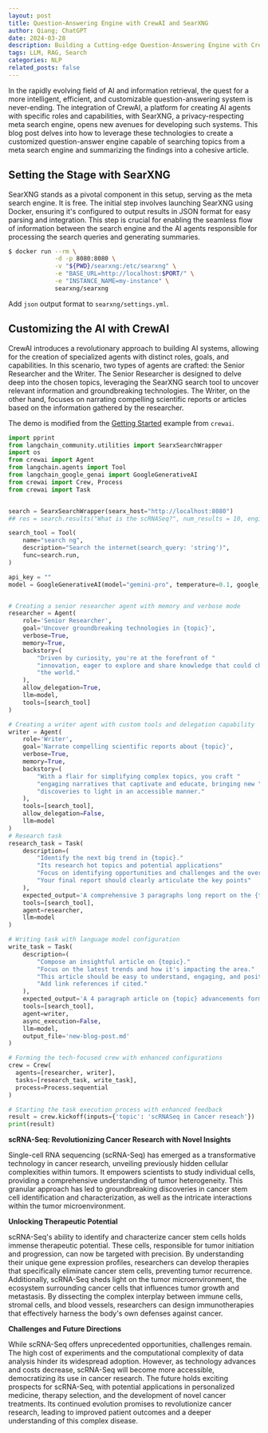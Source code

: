 ```yaml
---
layout: post
title: Question-Answering Engine with CrewAI and SearXNG
author: Qiang; ChatGPT
date: 2024-03-28
description: Building a Cutting-edge Question-Answering Engine with CrewAI and SearXNG
tags: LLM, RAG, Search
categories: NLP
related_posts: false
---
```


In the rapidly evolving field of AI and information retrieval, the
quest for a more intelligent, efficient, and customizable
question-answering system is never-ending. The integration of CrewAI,
a platform for creating AI agents with specific roles and
capabilities, with SearXNG, a privacy-respecting meta search engine,
opens new avenues for developing such systems. This blog post delves
into how to leverage these technologies to create a customized
question-answer engine capable of searching topics from a meta search
engine and summarizing the findings into a cohesive article.

## Setting the Stage with SearXNG

SearXNG stands as a pivotal component in this setup, serving as the
meta search engine. It is free. The initial step involves launching
SearXNG using Docker, ensuring it's configured to output results in
JSON format for easy parsing and integration. This step is crucial for
enabling the seamless flow of information between the search engine
and the AI agents responsible for processing the search queries and
generating summaries.

```bash
$ docker run --rm \
             -d -p 8080:8080 \
             -v "${PWD}/searxng:/etc/searxng" \
             -e "BASE_URL=http://localhost:$PORT/" \
             -e "INSTANCE_NAME=my-instance" \
             searxng/searxng
```

Add `json` output format to `searxng/settings.yml`.


## Customizing the AI with CrewAI

CrewAI introduces a revolutionary approach to building AI systems,
allowing for the creation of specialized agents with distinct roles,
goals, and capabilities. In this scenario, two types of agents are
crafted: the Senior Researcher and the Writer. The Senior Researcher
is designed to delve deep into the chosen topics, leveraging the
SearXNG search tool to uncover relevant information and groundbreaking
technologies. The Writer, on the other hand, focuses on narrating
compelling scientific reports or articles based on the information
gathered by the researcher.

The demo is modified from the [Getting
Started](https://docs.crewai.com/how-to/Creating-a-Crew-and-kick-it-off/)
example from `crewai`.

```python
import pprint
from langchain_community.utilities import SearxSearchWrapper
import os
from crewai import Agent
from langchain.agents import Tool
from langchain_google_genai import GoogleGenerativeAI
from crewai import Crew, Process
from crewai import Task


search = SearxSearchWrapper(searx_host="http://localhost:8080")
## res = search.results("What is the scRNASeq?", num_results = 10, engines=["google scholar", "arxiv"])                                                                                                           

search_tool = Tool(
    name="search ng",
    description="Search the internet(search_query: 'string')",
    func=search.run,
)

api_key = ""
model = GoogleGenerativeAI(model="gemini-pro", temperature=0.1, google_api_key=api_key)


# Creating a senior researcher agent with memory and verbose mode                                                                                                                                                  
researcher = Agent(
    role='Senior Researcher',
    goal='Uncover groundbreaking technologies in {topic}',
    verbose=True,
    memory=True,
    backstory=(
        "Driven by curiosity, you're at the forefront of "
        "innovation, eager to explore and share knowledge that could change "
        "the world."
    ),
    allow_delegation=True,
    llm=model,
    tools=[search_tool]
)

# Creating a writer agent with custom tools and delegation capability                                                                                                                                              
writer = Agent(
    role='Writer',
    goal='Narrate compelling scientific reports about {topic}',
    verbose=True,
    memory=True,
    backstory=(
        "With a flair for simplifying complex topics, you craft "
        "engaging narratives that captivate and educate, bringing new "
        "discoveries to light in an accessible manner."
    ),
    tools=[search_tool],
    allow_delegation=False,
    llm=model
)
# Research task                                                                                                                                                                                                    
research_task = Task(
    description=(
        "Identify the next big trend in {topic}."
        "Its research hot topics and potential applications"
        "Focus on identifying opportunities and challenges and the overall narrative."
        "Your final report should clearly articulate the key points"
    ),
    expected_output='A comprehensive 3 paragraphs long report on the {topic}.',
    tools=[search_tool],
    agent=researcher,
    llm=model
)

# Writing task with language model configuration                                                                                                                                                                   
write_task = Task(
    description=(
        "Compose an insightful article on {topic}."
        "Focus on the latest trends and how it's impacting the area."
        "This article should be easy to understand, engaging, and positive."
        "Add link references if cited."
    ),
    expected_output='A 4 paragraph article on {topic} advancements formatted as markdown.',
    tools=[search_tool],
    agent=writer,
    async_execution=False,
    llm=model,
    output_file='new-blog-post.md'
)

# Forming the tech-focused crew with enhanced configurations                                                                                                                                                      
crew = Crew(
  agents=[researcher, writer],
  tasks=[research_task, write_task],
  process=Process.sequential
)

# Starting the task execution process with enhanced feedback                                                                                                                                                      
result = crew.kickoff(inputs={'topic': 'scRNASeq in Cancer reseach'})
print(result)

```


**scRNA-Seq: Revolutionizing Cancer Research with Novel Insights**

Single-cell RNA sequencing (scRNA-Seq) has emerged as a transformative
technology in cancer research, unveiling previously hidden cellular
complexities within tumors. It empowers scientists to study individual
cells, providing a comprehensive understanding of tumor
heterogeneity. This granular approach has led to groundbreaking
discoveries in cancer stem cell identification and characterization,
as well as the intricate interactions within the tumor
microenvironment.

**Unlocking Therapeutic Potential**

scRNA-Seq's ability to identify and characterize cancer stem cells
holds immense therapeutic potential. These cells, responsible for
tumor initiation and progression, can now be targeted with
precision. By understanding their unique gene expression profiles,
researchers can develop therapies that specifically eliminate cancer
stem cells, preventing tumor recurrence. Additionally, scRNA-Seq sheds
light on the tumor microenvironment, the ecosystem surrounding cancer
cells that influences tumor growth and metastasis. By dissecting the
complex interplay between immune cells, stromal cells, and blood
vessels, researchers can design immunotherapies that effectively
harness the body's own defenses against cancer.

**Challenges and Future Directions**

While scRNA-Seq offers unprecedented opportunities, challenges
remain. The high cost of experiments and the computational complexity
of data analysis hinder its widespread adoption. However, as
technology advances and costs decrease, scRNA-Seq will become more
accessible, democratizing its use in cancer research. The future holds
exciting prospects for scRNA-Seq, with potential applications in
personalized medicine, therapy selection, and the development of novel
cancer treatments. Its continued evolution promises to revolutionize
cancer research, leading to improved patient outcomes and a deeper
understanding of this complex disease.
